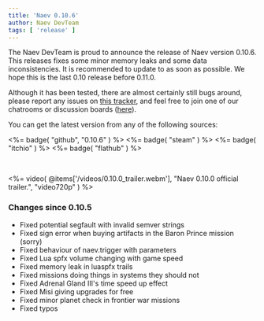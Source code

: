 ```yaml
---
title: 'Naev 0.10.6'
author: Naev DevTeam
tags: [ 'release' ]
---
```

The Naev DevTeam is proud to announce the release of Naev
version 0.10.6. This releases fixes some minor memory leaks and some
data inconsistencies. It is recommended to update to as soon as
possible. We hope this is the last 0.10 release before 0.11.0.

Although it has been tested, there are almost certainly still bugs
around, please report any issues on [this
tracker](https://github.com/naev/naev/issues), and feel free to join one of our
chatrooms or discussion boards ([here](https://naev.org/contact/)).

You can get the latest version from any of the following sources:

<%= badge( "github", "0.10.6" ) %>
<%= badge( "steam" ) %>
<%= badge( "itchio" ) %>
<%= badge( "flathub" ) %>

<br>

<%= video( @items['/videos/0.10.0_trailer.webm'], "Naev 0.10.0 official trailer.", "video720p" ) %>

### Changes since 0.10.5
* Fixed potential segfault with invalid semver strings
* Fixed sign error when buying artifacts in the Baron Prince mission (sorry)
* Fixed behaviour of naev.trigger with parameters
* Fixed Lua spfx volume changing with game speed
* Fixed memory leak in luaspfx trails
* Fixed missions doing things in systems they should not
* Fixed Adrenal Gland III's time speed up effect
* Fixed Misi giving upgrades for free
* Fixed minor planet check in frontier war missions
* Fixed typos
